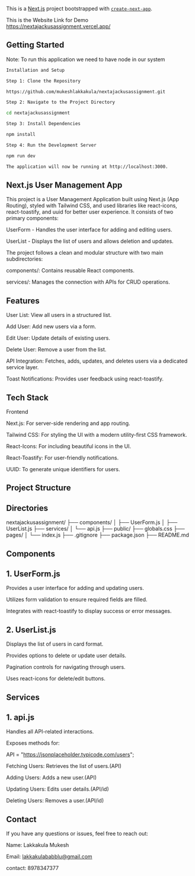 This is a [Next.js](https://nextjs.org) project bootstrapped with [`create-next-app`](https://github.com/vercel/next.js/tree/canary/packages/create-next-app).

This is the Website Link for Demo https://nextajackusassignment.vercel.app/

## Getting Started

Note: To run this application we need to have node in our system

```bash
Installation and Setup

Step 1: Clone the Repository

https://github.com/mukeshlakkakula/nextajackusassignment.git

Step 2: Navigate to the Project Directory

cd nextajackusassignment

Step 3: Install Dependencies

npm install

Step 4: Run the Development Server

npm run dev

The application will now be running at http://localhost:3000.
```

## Next.js User Management App

This project is a User Management Application built using Next.js (App Routing), styled with Tailwind CSS, and used libraries like react-icons, react-toastify, and uuid for better user experience. It consists of two primary components:

UserForm - Handles the user interface for adding and editing users.

UserList - Displays the list of users and allows deletion and updates.

The project follows a clean and modular structure with two main subdirectories:

components/: Contains reusable React components.

services/: Manages the connection with APIs for CRUD operations.

## Features

User List: View all users in a structured list.

Add User: Add new users via a form.

Edit User: Update details of existing users.

Delete User: Remove a user from the list.

API Integration: Fetches, adds, updates, and deletes users via a dedicated service layer.

Toast Notifications: Provides user feedback using react-toastify.

## Tech Stack

Frontend

Next.js: For server-side rendering and app routing.

Tailwind CSS: For styling the UI with a modern utility-first CSS framework.

React-Icons: For including beautiful icons in the UI.

React-Toastify: For user-friendly notifications.

UUID: To generate unique identifiers for users.

## Project Structure

## Directories

nextajackusassignment/
├── components/
│ ├── UserForm.js
│ ├── UserList.js
├── services/
│ └── api.js
├── public/
├── globals.css
├── pages/
│ └── index.js
├── .gitignore
├── package.json
├── README.md

## Components

## 1. UserForm.js

Provides a user interface for adding and updating users.

Utilizes form validation to ensure required fields are filled.

Integrates with react-toastify to display success or error messages.

## 2. UserList.js

Displays the list of users in card format.

Provides options to delete or update user details.

Pagination controls for navigating through users.

Uses react-icons for delete/edit buttons.

## Services

## 1. api.js

Handles all API-related interactions.

Exposes methods for:

API = "https://jsonplaceholder.typicode.com/users";

Fetching Users: Retrieves the list of users.(API)

Adding Users: Adds a new user.(API)

Updating Users: Edits user details.(API/id)

Deleting Users: Removes a user.(API/id)

## Contact

If you have any questions or issues, feel free to reach out:

Name: Lakkakula Mukesh

Email: lakkakulababblu@gmail.com

contact: 8978347377
